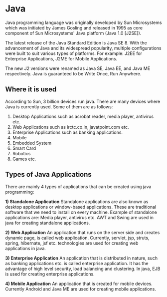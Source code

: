 # Java
Java programming language was originally developed by Sun Microsystems which was initiated by James Gosling and released in 1995 as core component of Sun Microsystems' Java platform (Java 1.0 [J2SE]).

The latest release of the Java Standard Edition is Java SE 8. With the advancement of Java and its widespread popularity, multiple configurations were built to suit various types of platforms. For example: J2EE for Enterprise Applications, J2ME for Mobile Applications.

The new J2 versions were renamed as Java SE, Java EE, and Java ME respectively. Java is guaranteed to be Write Once, Run Anywhere.

## Where it is used

According to Sun, 3 billion devices run java. There are many devices where Java is currently used. Some of them are as follows:

1. Desktop Applications such as acrobat reader, media player, antivirus etc.
2. Web Applications such as irctc.co.in, javatpoint.com etc.
3. Enterprise Applications such as banking applications.
4. Mobile
5. Embedded System
6. Smart Card
7. Robotics
8. Games etc.

## Types of Java Applications

There are mainly 4 types of applications that can be created using java programming:

**1) Standalone Application**
Standalone applications are also known as desktop applications or window-based applications. These are traditional software that we need to install on every machine. Example of standalone applications are: Media player, antivirus etc. AWT and Swing are used in java for creating standalone applications.

**2) Web Application**
An application that runs on the server side and creates dynamic page, is called web application. Currently, servlet, jsp, struts, spring, hibernate, jsf etc. technologies are used for creating web applications in java.

**3) Enterprise Application**
An application that is distributed in nature, such as banking applications etc. is called enterprise application. It has the advantage of high level security, load balancing and clustering. In java, EJB is used for creating enterprise applications.

**4) Mobile Application**
An application that is created for mobile devices. Currently Android and Java ME are used for creating mobile applications.